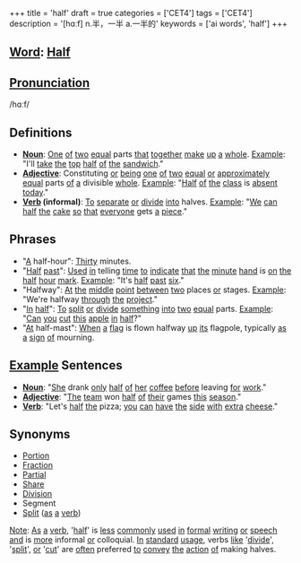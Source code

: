 +++
title = 'half'
draft = true
categories = ['CET4']
tags = ['CET4']
description = '[hɑːf] n.半，一半 a.一半的'
keywords = ['ai words', 'half']
+++

## [Word](/en/post/word/): [Half](/en/post/half/)

## [Pronunciation](/en/post/pronunciation/)
/hɑːf/

## Definitions
- **[Noun](/en/post/noun/)**: [One](/en/post/one/) [of](/en/post/of/) [two](/en/post/two/) [equal](/en/post/equal/) parts [that](/en/post/that/) [together](/en/post/together/) [make](/en/post/make/) [up](/en/post/up/) [a](/en/post/a/) [whole](/en/post/whole/). [Example](/en/post/example/): "I'll [take](/en/post/take/) [the](/en/post/the/) [top](/en/post/top/) [half](/en/post/half/) [of](/en/post/of/) [the](/en/post/the/) [sandwich](/en/post/sandwich/)."
- **[Adjective](/en/post/adjective/)**: Constituting [or](/en/post/or/) [being](/en/post/being/) [one](/en/post/one/) [of](/en/post/of/) [two](/en/post/two/) [equal](/en/post/equal/) [or](/en/post/or/) [approximately](/en/post/approximately/) [equal](/en/post/equal/) parts [of](/en/post/of/) [a](/en/post/a/) divisible [whole](/en/post/whole/). [Example](/en/post/example/): "[Half](/en/post/half/) [of](/en/post/of/) [the](/en/post/the/) [class](/en/post/class/) is [absent](/en/post/absent/) [today](/en/post/today/)."
- **[Verb](/en/post/verb/) (informal)**: [To](/en/post/to/) [separate](/en/post/separate/) [or](/en/post/or/) [divide](/en/post/divide/) [into](/en/post/into/) halves. [Example](/en/post/example/): "[We](/en/post/we/) [can](/en/post/can/) [half](/en/post/half/) [the](/en/post/the/) [cake](/en/post/cake/) [so](/en/post/so/) [that](/en/post/that/) [everyone](/en/post/everyone/) gets [a](/en/post/a/) [piece](/en/post/piece/)."

## Phrases
- "[A](/en/post/a/) half-hour": [Thirty](/en/post/thirty/) minutes.
- "[Half](/en/post/half/) [past](/en/post/past/)": [Used](/en/post/used/) [in](/en/post/in/) telling [time](/en/post/time/) [to](/en/post/to/) [indicate](/en/post/indicate/) [that](/en/post/that/) [the](/en/post/the/) [minute](/en/post/minute/) [hand](/en/post/hand/) is [on](/en/post/on/) [the](/en/post/the/) [half](/en/post/half/) [hour](/en/post/hour/) [mark](/en/post/mark/). [Example](/en/post/example/): "It's [half](/en/post/half/) [past](/en/post/past/) [six](/en/post/six/)."
- "Halfway": [At](/en/post/at/) [the](/en/post/the/) [middle](/en/post/middle/) [point](/en/post/point/) [between](/en/post/between/) [two](/en/post/two/) places [or](/en/post/or/) stages. [Example](/en/post/example/): "We're halfway [through](/en/post/through/) [the](/en/post/the/) [project](/en/post/project/)."
- "[In](/en/post/in/) [half](/en/post/half/)": [To](/en/post/to/) [split](/en/post/split/) [or](/en/post/or/) [divide](/en/post/divide/) [something](/en/post/something/) [into](/en/post/into/) [two](/en/post/two/) [equal](/en/post/equal/) parts. [Example](/en/post/example/): "[Can](/en/post/can/) [you](/en/post/you/) [cut](/en/post/cut/) [this](/en/post/this/) [apple](/en/post/apple/) [in](/en/post/in/) [half](/en/post/half/)?"
- "[At](/en/post/at/) half-mast": [When](/en/post/when/) [a](/en/post/a/) [flag](/en/post/flag/) is flown halfway [up](/en/post/up/) [its](/en/post/its/) flagpole, typically [as](/en/post/as/) [a](/en/post/a/) [sign](/en/post/sign/) [of](/en/post/of/) mourning.

## [Example](/en/post/example/) Sentences
- **[Noun](/en/post/noun/)**: "[She](/en/post/she/) drank [only](/en/post/only/) [half](/en/post/half/) [of](/en/post/of/) [her](/en/post/her/) [coffee](/en/post/coffee/) [before](/en/post/before/) leaving [for](/en/post/for/) [work](/en/post/work/)."
- **[Adjective](/en/post/adjective/)**: "[The](/en/post/the/) [team](/en/post/team/) won [half](/en/post/half/) [of](/en/post/of/) [their](/en/post/their/) games [this](/en/post/this/) [season](/en/post/season/)."
- **[Verb](/en/post/verb/)**: "Let's [half](/en/post/half/) [the](/en/post/the/) pizza; [you](/en/post/you/) [can](/en/post/can/) [have](/en/post/have/) [the](/en/post/the/) [side](/en/post/side/) [with](/en/post/with/) [extra](/en/post/extra/) [cheese](/en/post/cheese/)."

## Synonyms
- [Portion](/en/post/portion/)
- [Fraction](/en/post/fraction/)
- [Partial](/en/post/partial/)
- [Share](/en/post/share/)
- [Division](/en/post/division/)
- Segment
- [Split](/en/post/split/) ([as](/en/post/as/) [a](/en/post/a/) [verb](/en/post/verb/)) 

[Note](/en/post/note/): [As](/en/post/as/) [a](/en/post/a/) [verb](/en/post/verb/), '[half](/en/post/half/)' is [less](/en/post/less/) [commonly](/en/post/commonly/) [used](/en/post/used/) [in](/en/post/in/) [formal](/en/post/formal/) [writing](/en/post/writing/) [or](/en/post/or/) [speech](/en/post/speech/) [and](/en/post/and/) is [more](/en/post/more/) informal [or](/en/post/or/) colloquial. [In](/en/post/in/) [standard](/en/post/standard/) [usage](/en/post/usage/), verbs [like](/en/post/like/) '[divide](/en/post/divide/)', '[split](/en/post/split/)', [or](/en/post/or/) '[cut](/en/post/cut/)' are [often](/en/post/often/) preferred [to](/en/post/to/) [convey](/en/post/convey/) [the](/en/post/the/) [action](/en/post/action/) [of](/en/post/of/) making halves.
